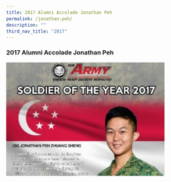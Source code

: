 ```yaml
---
title: 2017 Alumni Accolade Jonathan Peh
permalink: /jonathan-peh/
description: ""
third_nav_title: "2017"
---
```

### 2017 Alumni Accolade Jonathan Peh

<img src="/images/jonathan%20peh.jpg" 
     style="width:85%">